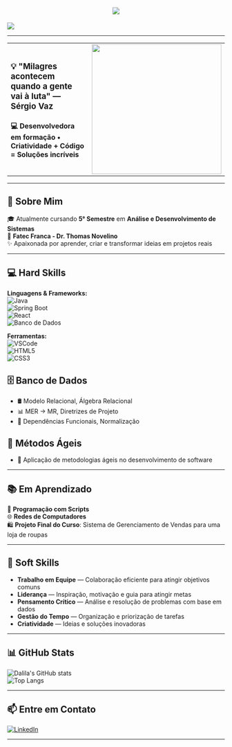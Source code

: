 <h1 align="center">
  <img src="https://readme-typing-svg.herokuapp.com/?font=Righteous&size=35&color=800080&center=true&vCenter=true&width=650&height=70&duration=4000&lines=Bem+vindo+ao+meu+perfil+💻💜;+Welcome+to+my+profile💻💜" />
</h1>

<img src="https://user-images.githubusercontent.com/73097560/115834477-dbab4500-a447-11eb-908a-139a6edaec5c.gif">

---

<div align="center">
  <table>
    <tr>
      <td>
        <h3>💡 "Milagres acontecem quando a gente vai à luta" — Sérgio Vaz</h3>
        <h4>💻 Desenvolvedora em formação • Criatividade + Código = Soluções incríveis</h4>
      </td>
      <td>
        <img src="https://media.giphy.com/media/v1.Y2lkPTc5MGI3NjExZjg0bWp6aXluZDZtd3QweDVxZ3ZpaHJ4cDF1Ynp1YXprYWZpdWZyeSZlcD12MV9zdGlja2Vyc19zZWFyY2gmY3Q9cw/dBdDyy87eIEtWd6HTw/giphy.gif" width="300"/>
      </td>
    </tr>
  </table>
</div>

---


## 📖 Sobre Mim
🎓 Atualmente cursando **5° Semestre** em **Análise e Desenvolvimento de Sistemas**  
🏫 **Fatec Franca - Dr. Thomas Novelino**  
✨ Apaixonada por aprender, criar e transformar ideias em projetos reais

---

## 💻 Hard Skills

**Linguagens & Frameworks:**  
![Java](https://img.shields.io/badge/Java-ED8B00?style=for-the-badge&logo=openjdk&logoColor=white)  
![Spring Boot](https://img.shields.io/badge/Spring_Boot-6DB33F?style=for-the-badge&logo=springboot&logoColor=white)  
![React](https://img.shields.io/badge/React-61DAFB?style=for-the-badge&logo=react&logoColor=black)  
![Banco de Dados](https://img.shields.io/badge/Database-4479A1?style=for-the-badge&logo=mysql&logoColor=white)  

**Ferramentas:**  
![VSCode](https://img.shields.io/badge/VS%20Code-0078d7?style=for-the-badge&logo=visualstudiocode&logoColor=white)  
![HTML5](https://img.shields.io/badge/HTML5-E34F26?style=for-the-badge&logo=html5&logoColor=white)  
![CSS3](https://img.shields.io/badge/CSS3-1572B6?style=for-the-badge&logo=css3&logoColor=white)

## 🗄️ Banco de Dados  
- 🛢️ Modelo Relacional, Álgebra Relacional  
- 📊 MER → MR, Diretrizes de Projeto  
- 📂 Dependências Funcionais, Normalização  

## 📅 Métodos Ágeis  
- 🔄 Aplicação de metodologias ágeis no desenvolvimento de software

---

## 📚 Em Aprendizado
📜 **Programação com Scripts**  
🌐 **Redes de Computadores**  
🛍 **Projeto Final do Curso**: Sistema de Gerenciamento de Vendas para uma loja de roupas

---

## 🤝 Soft Skills
- **Trabalho em Equipe** — Colaboração eficiente para atingir objetivos comuns  
- **Liderança** — Inspiração, motivação e guia para atingir metas  
- **Pensamento Crítico** — Análise e resolução de problemas com base em dados  
- **Gestão do Tempo** — Organização e priorização de tarefas  
- **Criatividade** — Ideias e soluções inovadoras

---

## 📊 GitHub Stats
![Dalila's GitHub stats](https://github-readme-stats.vercel.app/api?username=DalilaCodes&show_icons=true&theme=radical)  
![Top Langs](https://github-readme-stats.vercel.app/api/top-langs/?username=DalilaCodes&layout=compact&theme=radical)

---

## 📫 Entre em Contato
[![LinkedIn](https://img.shields.io/badge/LinkedIn-0077B5?style=for-the-badge&logo=linkedin&logoColor=white)](https://linkedin.com/in/dalila-bueno-562ba726b/)  
  

---





